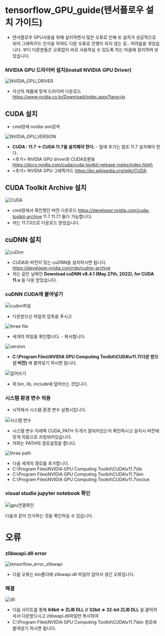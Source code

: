 # tensorflow_GPU_guide(텐서플로우 설치 가이드)
* 텐서플로우 GPU사용을 위해 설치하면서 많은 오류로 인해 또 설치가 성공적으로 되어 그래픽카드 인식을 하여도 다른 오류로 진행이 되지 않는 등.. 어려움을 겪었습니다. 부디 다른분들은 오류없이 바로 사용하실 수 있도록 하는 마음에 정리하여 보았습니다.


### NVIDIA GPU 드라이버 설치(install NVIDIA GPU Driver)
![NVIDIA_GPU_DRIVER](https://user-images.githubusercontent.com/39722575/204004320-f6f368a7-5d68-4a5a-9da1-1dceabbb2d25.PNG)
* 자신의 제품에 맞게 드라이버 다운로드 https://www.nvidia.co.kr/Download/index.aspx?lang=kr
## CUDA 설치
* cmd창에 nvidia-smi검색

![NVIDIA_GPU_VERSION](https://user-images.githubusercontent.com/39722575/204002507-e3ae8ad5-36f7-4162-b2aa-612ff10f4f0c.PNG)

* **CUDA : 11.7 ->  CUDA 11.7을 설치해야 한다.** - 밑에 추가는 참조 11.7 설치해야 한다.
* <추가> NVIDIA GPU driver와 CUDA호환표 https://docs.nvidia.com/cuda/cuda-toolkit-release-notes/index.html\
* <추가> NVIDIA GPU 그래픽카드 https://ko.wikipedia.org/wiki/CUDA

## CUDA Toolkit Archive 설치
![CUDA](https://user-images.githubusercontent.com/39722575/204006015-fc679c67-4d80-4228-bffc-fdaa7b083222.PNG)
* cmd창에서 확인했던 버전 다운로드 https://developer.nvidia.com/cuda-toolkit-archive 11.7 11.7.1 둘다 가능합니다.
* 저는 11.7.0으로 다운로드 받았습니다.
## cuDNN 설치
![cuDnn](https://user-images.githubusercontent.com/39722575/204006675-3f00aa63-40e8-4a9e-beba-46564462160f.PNG)
* CUDA와 버전이 맞는 cuDNN을 설치하시면 됩니다. https://developer.nvidia.com/rdp/cudnn-archive
* 저는 같은 날짜인 **Download cuDNN v8.4.1 (May 27th, 2022), for CUDA 11.x** 을 다운 받았습니다.

### cuDNN CUDA에 붙여넣기

![cudnn파일](https://user-images.githubusercontent.com/39722575/204008431-021d8631-d6e2-417a-9082-8153f3568a1f.PNG)

* 다운받으신 파일의 압축을 푸시고 

![three file](https://user-images.githubusercontent.com/39722575/204008467-61aeb7f8-c6d6-4cfd-8d1d-f5edd707a779.PNG)

* 세개의 파일을 확인합니다. - 복사합니다.

![version](https://user-images.githubusercontent.com/39722575/204008450-d91573e9-58b1-45b4-b5ff-916065135608.PNG)

* **C:\Program Files\NVIDIA GPU Computing Toolkit\CUDA\v11.7(다운 받으신 버전)** 에 붙여넣기 하시면 됩니다.

![덮어쓰기](https://user-images.githubusercontent.com/39722575/204008918-e45c5162-1d6f-4d54-8b1f-70889ff71b25.PNG)
* 위 bin, lib, include에 덮어쓰는 것입니다.

### 시스템 환경 변수 적용
* 시작에서 시스템 환경 변수 실행시킵니다.


![시스템 변수](https://user-images.githubusercontent.com/39722575/204010255-3e0b4f4a-4114-48fe-98cd-6da3984f76c2.PNG)
* 시스템 변수 아래쪽 CUDA_PATH 두개가 잘되어있는지 확인하시고 설치시 버전에 맞게 자동으로 지정되어있습니다.
* 저희는 PATH의 경로설정을 합니다.

![three path](https://user-images.githubusercontent.com/39722575/204010261-50ed0045-7715-4729-8640-ade666379ee7.PNG)
* 다음 세개의 경로를 추가합니다.
* C:\Program Files\NVIDIA GPU Computing Toolkit\CUDA\v11.7\lib
* C:\Program Files\NVIDIA GPU Computing Toolkit\CUDA\v11.7\bin
* C:\Program Files\NVIDIA GPU Computing Toolkit\CUDA\v11.7\inclue


### visual studio jupyter notebook 확인
![gpu연결확인](https://user-images.githubusercontent.com/39722575/205069902-1bb27fdb-a67b-4358-84dc-59ca1a730b73.PNG)

다음과 같이 인식하는 것을 확인하실 수 있습니다.


# 오류
### zlibwapi.dll error
![tensorflow_error_zlibwapi](https://user-images.githubusercontent.com/39722575/204003032-61b15473-0e3f-4f95-82e7-501367528247.PNG)

* 다음 오류는 bin폴더에 zlibwapi.dll 파일이 없어서 생긴 오류입니다.

### 해결

![dll](https://user-images.githubusercontent.com/39722575/204011099-21f72b54-5f68-4040-9e15-eb33e1ee1627.PNG)
* 다음 사이트를 통해 **64bit => ZLIB DLL // 32bit => 32-bit ZLIB DLL** 을 클릭하셔서 다운받으시고 zlibwapi.dll파일만 복사하여
* C:\Program Files\NVIDIA GPU Computing Toolkit\CUDA\v11.7\bin 경로에 붙여넣기 하시면 됩니다.  
